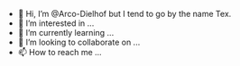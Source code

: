 - 👋 Hi, I’m @Arco-Dielhof but I tend to go by the name Tex.
- 👀 I’m interested in ...
- 🌱 I’m currently learning ...
- 💞️ I’m looking to collaborate on ...
- 📫 How to reach me ...

<!---
Arco-Dielhof/Arco-Dielhof is a ✨ special ✨ repository because its `README.md` (this file) appears on your GitHub profile.
You can click the Preview link to take a look at your changes.
--->

